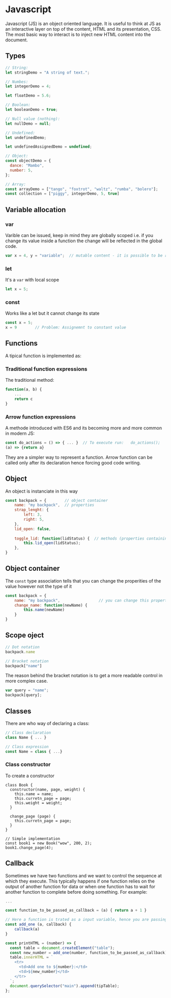 # Javascript

Javascript (JS) is an object oriented language. It is useful to think at JS as an interactive layer 
on top of the content, HTML and its presentation, CSS.
The most basic way to interact is to inject new HTML content into the document.

## Types
```js
// String:
let stringDemo = "A string of text.";

// Numbes:
let integerDemo = 4;

let floatDemo = 5.6;

// Boolean:
let booleanDemo = true;

// Null value (nothing):
let nullDemo = null;

// Undefined:
let undefinedDemo;

let undefinedAssignedDemo = undefined;

// Object:
const objectDemo = {
  dance: "Mambo",
  number: 5,
};

// Array:
const arrayDemo = ["tango", "foxtrot", "waltz", "rumba", "bolero"];
const collection = ["piggy", integerDemo, 5, true]
```

## Variable allocation  

### var
Varible can be issued, keep in mind they are globally scoped i.e. if you change its value
inside a function the change will be reflected in the global code.

```js
var x = 4, y = "variable";  // mutable content - it is possible to be reassigned
```

### let
It's a ```var``` with local scope

```js
let x = 5;
```

### const 
Works like a let but it cannot change its state

```js
const x = 5;
x = 9        // Problem: Assignemnt to constant value 
``` 

## Functions
A tipical function is implemented as:

### Traditional function expressions
The traditional method:

```js
function(a, b) {
	... 
	return c 
}
```
### Arrow function expressions
A methode introduced with ES6 and its becoming more and more common in modern JS:

```js
const do_actions = () => { ... }  // To execute run:   do_actions(); 
(a) => {return a}
```
They are a simpler way to represent a function.
Arrow function can be called only after its declaration hence forcing good code writing.

## Object
An object is instanciate in this way

```js 
const backpack = {        // object container
	name: "my backpack",  // properties
	strap_lenght: {
		left: 3,
		right: 5,
	},
	lid_open: false,
	
	toggle_lid: function(lidStatus) {  // methods (properties containing functions)
		this.lid_open(lidStatus);
	},
}
```

## Object container 
The ```const``` type association tells that you can change the properities of the value 
however not the type of it 

```js
const backpack = {        				
	name: "my backpack", 				 // you can change this property
	change_name: function(newName) {
		this.name(newName)
	}
}
```

## Scope oject

```js
// Dot notation 
backpack.name

// Bracket notation
backpack["name"]
```
The reason behind the bracket notation is to get a more readable control in more complex
case.

```js
var query = "name";
backpack[query];
```

## Classes

There are who way of declaring a class:

```js
// Class declaration
class Name { ... }

// Class expression
const Name = class { ...}

```

### Class constructor 
To create a constructor

```
class Book {
  constructor(name, page, weight) {
    this.name = name;
    this.curretn_page = page;
    this.weight = weight;
  }

  change_page (page) {
    this.curretn_page = page;  
  }
}

// Simple implementation
const book1 = new Book("wow", 200, 2);
book1.change_page(4);
```

## Callback

Sometimes we have two functions and we want to control the sequence at which they
execute. This typically happens if one function relies on the output of another 
function for data or when one function has to wait for another function to 
complete before doing something. For example:

```js 
...

const function_to_be_passed_as_callback = (a) { return a + 1 }

// Here a function is trated as a input variable, hence you are passing function object to be used later on
const add_one (a, callback) {
	callback(a)
}

const printHTML = (number) => {
  const table = document.createElement("table");
  const new_number = add_one(number, function_to_be_passed_as_callback)
  table.innerHTML = `
    <tr>
      <td>Add one to ${number}:</td>
      <td>${new_number}</td>
    </tr>
  `;
  document.querySelector("main").append(tipTable);
};

```
